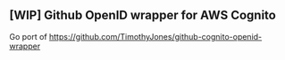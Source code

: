 ## [WIP] Github OpenID wrapper for AWS Cognito
Go port of https://github.com/TimothyJones/github-cognito-openid-wrapper 
